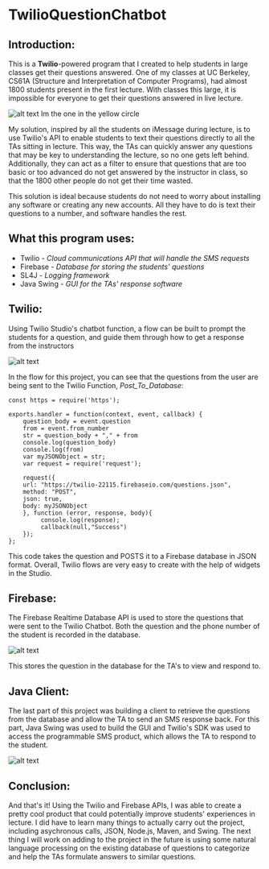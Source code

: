 # TwilioQuestionChatbot

## Introduction:
This is a **Twilio**-powered program that I created to help students in large classes get their questions answered.
One of my classes at UC Berkeley, CS61A (Structure and Interpretation of Computer Programs), had almost 1800 students present in the first lecture. With classes this large, it is impossible for everyone to get their questions answered in live lecture.

![alt text](https://imgur.com/OQk4ie8.jpg)
Im the one in the yellow circle

My solution, inspired by all the students on iMessage during lecture, is to use Twilio's API to enable students to text their questions directly to all the TAs sitting in lecture. This way, the TAs can quickly answer any questions that may be key to understanding the lecture, so no one gets left behind. Additionally, they can act as a filter to ensure that questions that are too basic or too advanced do not get answered by the instructor in class, so that the 1800 other people do not get their time wasted.

This solution is ideal because students do not need to worry about installing any software or creating any new accounts. All they have to do is text their questions to a number, and software handles the rest.

## What this program uses:
- Twilio -  *Cloud communications API that will handle the SMS requests* 
- Firebase - *Database for storing the students' questions*
- SL4J - *Logging framework*
- Java Swing - *GUI for the TAs' response software*

## Twilio:
Using Twilio Studio's chatbot function, a flow can be built to prompt the students for a question, and guide them through how to get a response from the instructors

![alt text](https://imgur.com/Jo0YqpM.jpg)

In the flow for this project, you can see that the questions from the user are being sent to the Twilio Function, *Post_To_Database*:
```
const https = require('https');

exports.handler = function(context, event, callback) {
    question_body = event.question
    from = event.from_number
    str = question_body + "," + from
    console.log(question_body)
    console.log(from)
    var myJSONObject = str;
    var request = require('request');
    
    request({
    url: "https://twilio-22115.firebaseio.com/questions.json",
    method: "POST",
    json: true,   
    body: myJSONObject
    }, function (error, response, body){
         console.log(response);
         callback(null,"Success")
    });
};
```
This code takes the question and POSTS it to a Firebase database in JSON format. Overall, Twilio flows are very easy to create with the help of widgets in the Studio.

## Firebase:
The Firebase Realtime Database API is used to store the questions that were sent to the Twilio Chatbot. Both the question and the phone number of the student is recorded in the database.

![alt text](https://imgur.com/YalyZJN.jpg)

This stores the question in the database for the TA's to view and respond to.

## Java Client:
The last part of this project was building a client to retrieve the questions from the database and allow the TA to send an SMS response back. For this part, Java Swing was used to build the GUI and Twilio's SDK was used to access the programmable SMS product, which allows the TA to respond to the student.

![alt text](https://imgur.com/Z17EIhO.jpg)

## Conclusion:
And that's it! Using the Twilio and Firebase APIs, I was able to create a pretty cool product that could potentially improve students' experiences in lecture. I did have to learn many things to actually carry out the project, including asychronous calls, JSON, Node.js, Maven, and Swing. The next thing I will work on adding to the project in the future is using some natural language processing on the existing database of questions to categorize and help the TAs formulate answers to similar questions.
